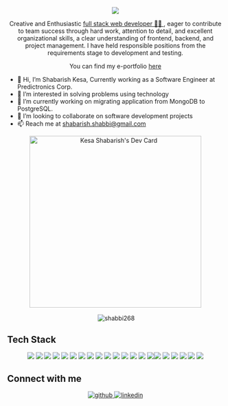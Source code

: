 <!-- <h1 align="center">Hi 👋, I'm Shabarish Kesa</h1> -->
<div align="center">
<img src="https://user-images.githubusercontent.com/42115530/92640221-9728ca00-f2fa-11ea-8994-c72b26e937de.gif" align="center"/>
</div>


<p align="center">Creative and Enthusiastic <a href="https://www.slideshare.net/shabarishshabbi/shabarish-kesa-resumenew" target="_blank">full stack web developer 👨‍💻 </a>, eager to contribute to team success through hard work, attention to detail, and
excellent organizational skills, a clear understanding of frontend, backend, and project management. I have held responsible positions from the requirements stage to development and testing.</p>

<p align="center">You can find my e-portfolio <a href="https://www.shabarishkesa.com/">here</a></p>

- 👋 Hi, I’m Shabarish Kesa, Currently working as a Software Engineer at Predictronics Corp.
- 👀 I’m interested in solving problems using technology
- 🌱 I’m currently working on migrating application from MongoDB to PostgreSQL.
- 💞️ I’m looking to collaborate on software development projects
- 📫 Reach me at shabarish.shabbi@gmail.com


<!---
shabbi268/shabbi268 is a ✨ special ✨ repository because its `README.md` (this file) appears on your GitHub profile.
You can click the Preview link to take a look at your changes.
--->
<div float="left">
 
<p align="center">
 <a href="https://app.daily.dev/Shabarish"><img src="https://api.daily.dev/devcards/43b0e5887920437b801305f8093fdcc0.png?r=7ua" width="400" alt="Kesa   Shabarish's Dev Card"/></a>
</p>

<p align="center">&nbsp;<img align="center" src="https://github-readme-stats.vercel.app/api/?username=shabbi268&count_private=true&theme=tokyonight&showicons=true" alt="shabbi268" /></p>
 
 </div>

## Tech Stack
<!-- BLOG-POST-LIST:START -->
<!-- BLOG-POST-LIST:END -->

<p align="center"><img src="https://img.shields.io/badge/HTML-239120?style=for-the-badge&logo=html5&logoColor=white"/> <img src="https://img.shields.io/badge/CSS-239120?&style=for-the-badge&logo=css3&logoColor=white"/> <img src="https://img.shields.io/badge/JavaScript-F7DF1E?style=for-the-badge&logo=javascript&logoColor=black"/> <img src="https://img.shields.io/badge/Markdown-000000?style=for-the-badge&logo=markdown&logoColor=white"/> <img src="https://img.shields.io/badge/React-20232A?style=for-the-badge&logo=react&logoColor=61DAFB"/> <img src="https://img.shields.io/badge/React_Native-20232A?style=for-the-badge&logo=react&logoColor=61DAFB"/> <img src="https://img.shields.io/badge/Tailwind_CSS-38B2AC?style=for-the-badge&logo=tailwind-css&logoColor=white"/> <img src="https://img.shields.io/badge/Bootstrap-563D7C?style=for-the-badge&logo=bootstrap&logoColor=white"/> <img src="https://img.shields.io/badge/styled--components-DB7093?style=for-the-badge&logo=styled-components&logoColor=white"/> <img src="https://img.shields.io/badge/Material--UI-0081CB?style=for-the-badge&logo=material-ui&logoColor=white"/> <img src="https://img.shields.io/badge/React_Router-CA4245?style=for-the-badge&logo=react-router&logoColor=white"/> <img src="https://img.shields.io/badge/MySQL-00000F?style=for-the-badge&logo=mysql&logoColor=white"/> <img src="https://img.shields.io/badge/SQLite-07405E?style=for-the-badge&logo=sqlite&logoColor=white"/> <img src="https://img.shields.io/badge/Netlify-00C7B7?style=for-the-badge&logo=netlify&logoColor=white"/> <img src="https://img.shields.io/badge/Heroku-430098?style=for-the-badge&logo=heroku&logoColor=white"/><img src="https://img.shields.io/badge/MongoDB-38B2AC?style=for-the-badge&logo=mongodb&logoColor=white"/>
 <img src="https://img.shields.io/badge/Docker-239120?style=for-the-badge&logo=docker&logoColor=white"/>
 <img src="https://img.shields.io/badge/NodeJs-000000?style=for-the-badge&logo=nodejs&logoColor=white"/>
 <img src="https://img.shields.io/badge/GraphQL-20232A?style=for-the-badge&logo=graphql&logoColor=white"/>
 <img src="https://img.shields.io/badge/RESTfull-API-20232A?style=for-the-badge&logo=api&logoColor=white"/>
 <img src="https://img.shields.io/badge/AWS-38B2AC?style=for-the-badge&logo=aws&logoColor=white"/>
</p>

## Connect with me  
<div align="center">
<a href="https://github.com/shabbi268" target="_blank">
<img src=https://img.shields.io/badge/github-%2324292e.svg?&style=for-the-badge&logo=github&logoColor=white alt=github style="margin-bottom: 5px;" />
</a>
<a href="https://www.linkedin.com/in/shabarish-kesa/" target="_blank">
<img src=https://img.shields.io/badge/linkedin-%231E77B5.svg?&style=for-the-badge&logo=linkedin&logoColor=white alt=linkedin style="margin-bottom: 5px;" />
</a>
</div> 

